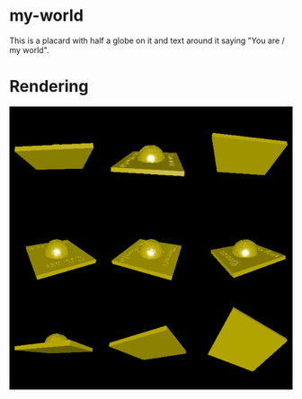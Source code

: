 # my-world

This is a placard with half a globe on it and text around it saying "You are / my world".

# Rendering

![Rendering of the model](rendering.png)

